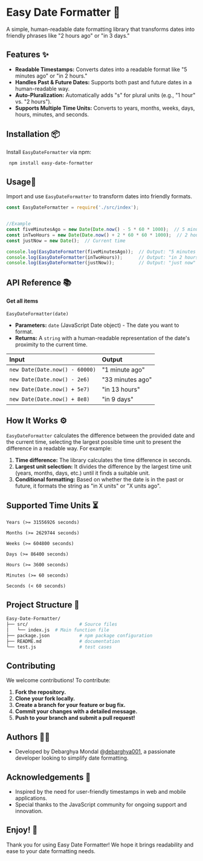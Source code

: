 
# Easy Date Formatter 🌟

A simple, human-readable date formatting library that transforms dates into friendly phrases like "2 hours ago" or "in 3 days."


## Features ✨

- **Readable Timestamps:** Converts dates into a readable format like "5 minutes ago" or "in 2 hours."
- **Handles Past & Future Dates:** Supports both past and future dates in a human-readable way.
- **Auto-Pluralization:** Automatically adds "s" for plural units (e.g., "1 hour" vs. "2 hours").
- **Supports Multiple Time Units:** Converts to years, months, weeks, days, hours, minutes, and seconds.


## Installation 📦

Install ```EasyDateFormatter``` via npm:

```bash
 npm install easy-date-formatter

```
    
## Usage📖
Import and use ```EasyDateFormatter``` to transform dates into friendly formats.

```javascript
const EasyDateFormatter = require('./src/index');


//Example
const fiveMinutesAgo = new Date(Date.now() - 5 * 60 * 1000);  // 5 minutes in the past
const inTwoHours = new Date(Date.now() + 2 * 60 * 60 * 1000);  // 2 hours in the future
const justNow = new Date();  // Current time

console.log(EasyDateFormatter(fiveMinutesAgo));  // Output: "5 minutes ago"
console.log(EasyDateFormatter(inTwoHours));      // Output: "in 2 hours"
console.log(EasyDateFormatter(justNow));         // Output: "just now"
```


## API Reference 📚

#### Get all items

`EasyDateFormatter(date)`

- **Parameters:** ```date``` (JavaScript Date object) - The date you want to format.
- **Returns:** A ```string``` with a human-readable representation of the date's proximity to the current time.

| Input      | Output              |
| :--------  | :------------------------- |
| `new Date(Date.now() - 60000)`  | "1 minute ago" |
| `new Date(Date.now() - 2e6)`    | "33 minutes ago"|
| `new Date(Date.now() + 5e7)`    | "in 13 hours"   |
| `new Date(Date.now() + 8e8)`    | "in 9 days"     |




## How It Works ⚙️

```EasyDateFormatter``` calculates the difference between the provided date and the current time, selecting the largest possible time unit to present the difference in a readable way. For example:

1. **Time difference:** The library calculates the time difference in seconds.
2. **Largest unit selection:** It divides the difference by the largest time unit (years, months, days, etc.) until it finds a suitable unit.
3. **Conditional formatting:** Based on whether the date is in the past or future, it formats the string as "in X units" or "X units ago".

## Supported Time Units ⏳
`Years (>= 31556926 seconds)`

`Months (>= 2629744 seconds)`

`Weeks (>= 604800 seconds)`

`Days (>= 86400 seconds)`

`Hours (>= 3600 seconds)`

`Minutes (>= 60 seconds)`

`Seconds (< 60 seconds)`
## Project Structure 📂

```bash
Easy-Date-Formatter/
├── src/                   # Source files
│   └── index.js  # Main function file
├── package.json           # npm package configuration
├── README.md              # documentation 
└── test.js                # test cases
```
## Contributing

We welcome contributions! To contribute:

1. **Fork the repository.**
2. **Clone your fork locally.**
3. **Create a branch for your feature or bug fix.**
4. **Commit your changes with a detailed message.**
5. **Push to your branch and submit a pull request!**


## Authors 🙋‍♂️

- Developed by Debarghya Mondal @[debarghya001](https://github.com/Debarghya001), a passionate developer looking to simplify date formatting.


## Acknowledgements 🌟

- Inspired by the need for user-friendly timestamps in web and mobile applications.
- Special thanks to the JavaScript community for ongoing support and innovation.


## Enjoy! 🎉
Thank you for using Easy Date Formatter! We hope it brings readability and ease to your date formatting needs.